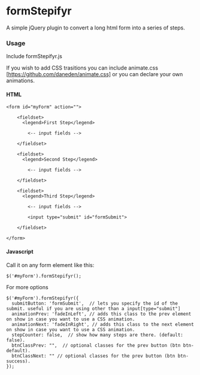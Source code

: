 # formStepifyr

A simple jQuery plugin to convert a long html form into a series of steps.

### Usage

Include formStepifyr.js

If you wish to add CSS trasitions you can include animate.css [https://github.com/daneden/animate.css] or you can declare your own animations.


#### HTML

    <form id="myForm" action="">

        <fieldset>
          <legend>First Step</legend>

            <-- input fields -->

        </fieldset>

        <fieldset>
          <legend>Second Step</legend>

            <-- input fields -->

        </fieldset>

        <fieldset>
          <legend>Third Step</legend>

            <-- input fields -->

            <input type="submit" id="formSubmit">

        </fieldset>

    </form> 

####  Javascript

Call it on any form element like this:

    $('#myForm').formStepifyr();


For more options

    $('#myForm').formStepifyr({
      submitButton: 'formSubmit',  // lets you specify the id of the submit. useful if you are using other than a input[type="submit"] 
      animationPrev: 'fadeInLeft', // adds this class to the prev element on show in case you want to use a CSS animation. 
      animationNext: 'fadeInRight', // adds this class to the next element on show in case you want to use a CSS animation. 
      stepCounter: false,  // show how many steps are there. (default: false).
      btnClassPrev: "",  // optional classes for the prev button (btn btn-default).
      btnClassNext: "" // optional classes for the prev button (btn btn-success).
    });
